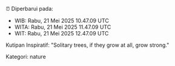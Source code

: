 ⏰ Diperbarui pada:
- WIB: Rabu, 21 Mei 2025 10.47.09 UTC
- WITA: Rabu, 21 Mei 2025 11.47.09 UTC
- WIT: Rabu, 21 Mei 2025 12.47.09 UTC

Kutipan Inspiratif:
"Solitary trees, if they grow at all, grow strong."


Kategori: nature

